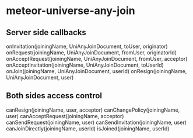 # meteor-universe-any-join

## Server side callbacks
onInvitation(joiningName, UniAnyJoinDocument, toUser, originator)
onRequest(joiningName, UniAnyJoinDocument, fromUser, originatorId)
onAcceptRequest(joiningName, UniAnyJoinDocument, fromUser, acceptor)
onAcceptInvitation(joiningName, UniAnyJoinDocument, toUserId)
onJoin(joiningName, UniAnyJoinDocument, userId)
onResign(joiningName, UniAnyJoinDocument, user)

## Both sides access control
canResign(joiningName, user, acceptor)
canChangePolicy(joiningName, user)
canAcceptRequest(joiningName, acceptor)
canSendRequest(joiningName, user)
canSendInvitation(joiningName, user)
canJoinDirectly(joiningName, userId)
isJoined(joiningName, userId)
